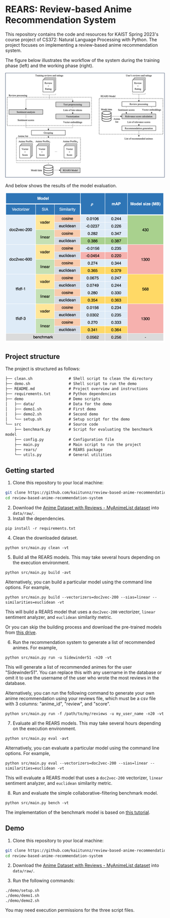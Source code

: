 # REARS: Review-based Anime Recommendation System

This repository contains the code and resources for KAIST Spring 2023's course project of CS372: Natural Language Processing with Python. The project focuses on implementing a review-based anime recommendation system.

The figure below illustrates the workflow of the system during the training phase (left) and the working phase (right).

![Schematic overview of the REARS system](images/diagram.png)

And below shows the results of the model evaluation.

![Model evaluation results](images/results.png)

## Project structure

The project is structured as follows:

```
├── clean.sh                # Shell script to clean the directory
├── demo.sh                 # Shell script to run the demo
├── README.md               # Project overview and instructions
├── requirements.txt        # Python dependencies
├── demo                    # Demo scripts
│   ├── data/               # Data for the demo
│   ├── demo1.sh            # First demo
│   ├── demo2.sh            # Second demo
│   └── setup.sh            # Setup script for the demo
└── src                     # Source code
    ├── benchmark.py        # Script for evaluating the benchmark model
    ├── config.py           # Configuration file
    ├── main.py             # Main script to run the project
    ├── rears/              # REARS package
    └── utils.py            # General utilities
```

## Getting started

1. Clone this repository to your local machine:

```bash
git clone https://github.com/kaiitunnz/review-based-anime-recommendation-system.git
cd review-based-anime-recommendation-system
```

2. Download the [Anime Dataset with Reviews - MyAnimeList dataset](https://www.kaggle.com/datasets/marlesson/myanimelist-dataset-animes-profiles-reviews) into `data/raw/`.
3. Install the dependencies.

```shell
pip install -r requirements.txt
```

4. Clean the downloaded dataset.

```shell
python src/main.py clean -vt
```

5. Build all the REARS models. This may take several hours depending on the execution environment.

```shell
python src/main.py build -avt
```

Alternatively, you can build a particular model using the command line options. For example,

```shell
python src/main.py build --vectorizers=doc2vec-200 --sias=linear --similarities=euclidean -vt
```

This will build a REARS model that uses a `doc2vec-200` vectorizer, `linear` sentiment analyzer, and `euclidean` similarity metric.

Or you can skip the building process and download the pre-trained models from [this drive](https://kaistackr-my.sharepoint.com/:u:/g/personal/noppanat_w_kaist_ac_kr/Ec8ZoPmrTstBl7E_ERe2s5oB3pktr2YTcjlLo-rHHKIn0g?e=FWavez).

6. Run the recommendation system to generate a list of recommended animes. For example,

```shell
python src/main.py run -u Sidewinder51 -n20 -vt
```

This will generate a list of recommended animes for the user "Sidewinder51". You can replace this with any username in the database or omit
it to use the username of the user who wrote the most reviews in the database.

Alternatively, you can run the following command to generate your own anime recommendation using your reviews file, which must be a csv file with 3 columns: "anime_id", "review", and "score".

```shell
python src/main.py run -f /path/to/my/reviews -u my_user_name -n20 -vt
```

7. Evaluate all the REARS models. This may take several hours depending on the execution environment.

```shell
python src/main.py eval -avt
```

Alternatively, you can evaluate a particular model using the command line options. For example,

```shell
python src/main.py eval --vectorizers=doc2vec-200 --sias=linear --similarities=euclidean -vt
```

This will evaluate a REARS model that uses a `doc2vec-200` vectorizer, `linear` sentiment analyzer, and `euclidean` similarity metric.

8. Run and evaluate the simple collaborative-filtering benchmark model.

```shell
python src/main.py bench -vt
```

The implementation of the benchmark model is based on [this tutorial](https://betterprogramming.pub/how-to-build-recommendation-models-with-myanimelist-and-sklearn-part-2-4802efba95cd).

## Demo

1. Clone this repository to your local machine:

```bash
git clone https://github.com/kaiitunnz/review-based-anime-recommendation-system.git
cd review-based-anime-recommendation-system
```

2. Download the [Anime Dataset with Reviews - MyAnimeList dataset](https://www.kaggle.com/datasets/marlesson/myanimelist-dataset-animes-profiles-reviews) into `data/raw/`.

3. Run the following commands:

```shell
./demo/setup.sh
./demo/demo1.sh
./demo/demo2.sh
```

You may need execution permissions for the three script files.
